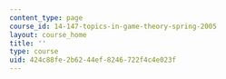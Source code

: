 ```yaml
---
content_type: page
course_id: 14-147-topics-in-game-theory-spring-2005
layout: course_home
title: ''
type: course
uid: 424c88fe-2b62-44ef-8246-722f4c4e023f
---
```

